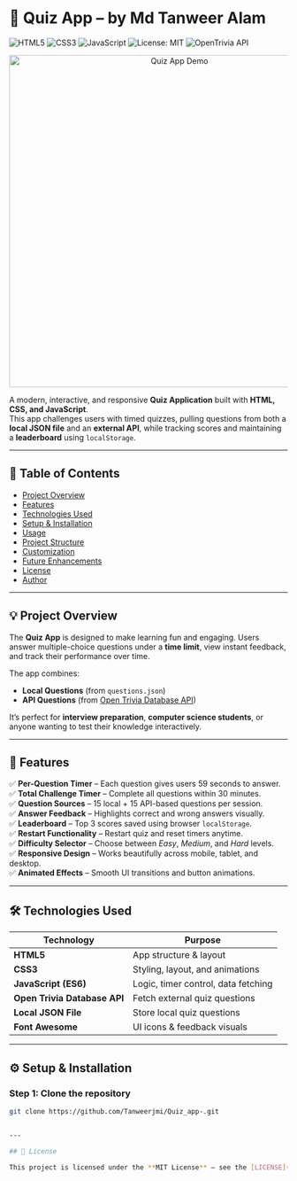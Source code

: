 # 🎯 Quiz App – by Md Tanweer Alam

![HTML5](https://img.shields.io/badge/HTML5-orange?style=for-the-badge&logo=html5&logoColor=white)
![CSS3](https://img.shields.io/badge/CSS3-blue?style=for-the-badge&logo=css3&logoColor=white)
![JavaScript](https://img.shields.io/badge/JavaScript-yellow?style=for-the-badge&logo=javascript&logoColor=black)
![License: MIT](https://img.shields.io/badge/License-MIT-green?style=for-the-badge)
![OpenTrivia API](https://img.shields.io/badge/API-OpenTriviaDB-lightgrey?style=for-the-badge&logo=api)

<p align="center">
  <img src="assets/quiz-demo.gif" width="600" alt="Quiz App Demo">
</p>


A modern, interactive, and responsive **Quiz Application** built with **HTML, CSS, and JavaScript**.  
This app challenges users with timed quizzes, pulling questions from both a **local JSON file** and an **external API**, while tracking scores and maintaining a **leaderboard** using `localStorage`.

---

## 📘 Table of Contents

- [Project Overview](#project-overview)
- [Features](#features)
- [Technologies Used](#technologies-used)
- [Setup & Installation](#setup--installation)
- [Usage](#usage)
- [Project Structure](#project-structure)
- [Customization](#customization)
- [Future Enhancements](#future-enhancements)
- [License](#license)
- [Author](#author)

---

## 💡 Project Overview

The **Quiz App** is designed to make learning fun and engaging. Users answer multiple-choice questions under a **time limit**, view instant feedback, and track their performance over time.

The app combines:
- **Local Questions** (from `questions.json`)
- **API Questions** (from [Open Trivia Database API](https://opentdb.com/))

It’s perfect for **interview preparation**, **computer science students**, or anyone wanting to test their knowledge interactively.

---

## 🚀 Features

✅ **Per-Question Timer** – Each question gives users 59 seconds to answer.  
✅ **Total Challenge Timer** – Complete all questions within 30 minutes.  
✅ **Question Sources** – 15 local + 15 API-based questions per session.  
✅ **Answer Feedback** – Highlights correct and wrong answers visually.  
✅ **Leaderboard** – Top 3 scores saved using browser `localStorage`.  
✅ **Restart Functionality** – Restart quiz and reset timers anytime.  
✅ **Difficulty Selector** – Choose between *Easy*, *Medium*, and *Hard* levels.  
✅ **Responsive Design** – Works beautifully across mobile, tablet, and desktop.  
✅ **Animated Effects** – Smooth UI transitions and button animations.  

---

## 🛠️ Technologies Used

| Technology | Purpose |
|-------------|----------|
| **HTML5** | App structure & layout |
| **CSS3** | Styling, layout, and animations |
| **JavaScript (ES6)** | Logic, timer control, data fetching |
| **Open Trivia Database API** | Fetch external quiz questions |
| **Local JSON File** | Store local quiz questions |
| **Font Awesome** | UI icons & feedback visuals |

---

## ⚙️ Setup & Installation

### Step 1: Clone the repository
```bash
git clone https://github.com/Tanweerjmi/Quiz_app-.git


---

## 🪪 License

This project is licensed under the **MIT License** — see the [LICENSE](LICENSE) file for details.
